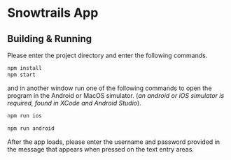# Snowtrails App


## Building & Running

Please enter the project directory and enter the following commands.


```sh
npm install
npm start
```

and in another window run one of the following commands to open the program in the Android or MacOS simulator.
(*an android or iOS simulator is required, found in XCode and Android Studio*).

```sh
npm run ios

npm run android
```


After the app loads, please enter the username and password provided in the message that appears when pressed on the text entry areas.

